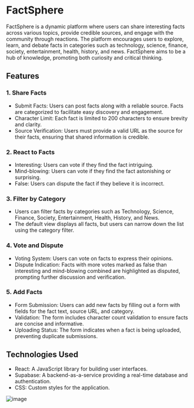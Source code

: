 # FactSphere

FactSphere is a dynamic platform where users can share interesting facts across various topics, provide credible sources, and engage with the community through reactions. The platform encourages users to explore, learn, and debate facts in categories such as technology, science, finance, society, entertainment, health, history, and news. FactSphere aims to be a hub of knowledge, promoting both curiosity and critical thinking.

## Features

### 1. Share Facts
- Submit Facts: Users can post facts along with a reliable source. Facts are categorized to facilitate easy discovery and engagement.
- Character Limit: Each fact is limited to 200 characters to ensure brevity and clarity.
- Source Verification: Users must provide a valid URL as the source for their facts, ensuring that shared information is credible.

### 2. React to Facts
- Interesting: Users can vote if they find the fact intriguing.
- Mind-blowing: Users can vote if they find the fact astonishing or surprising.
- False: Users can dispute the fact if they believe it is incorrect.
  
### 3. Filter by Category
- Users can filter facts by categories such as Technology, Science, Finance, Society, Entertainment, Health, History, and News.
- The default view displays all facts, but users can narrow down the list using the category filter.
  
### 4. Vote and Dispute
- Voting System: Users can vote on facts to express their opinions.
- Dispute Indication: Facts with more votes marked as false than interesting and mind-blowing combined are highlighted as disputed, prompting further discussion and verification.

### 5. Add Facts
- Form Submission: Users can add new facts by filling out a form with fields for the fact text, source URL, and category.
- Validation: The form includes character count validation to ensure facts are concise and informative.
- Uploading Status: The form indicates when a fact is being uploaded, preventing duplicate submissions.

## Technologies Used
- React: A JavaScript library for building user interfaces.
- Supabase: A backend-as-a-service providing a real-time database and authentication.
- CSS: Custom styles for the application.

![image](https://github.com/user-attachments/assets/0eae32eb-3cf3-46f0-814f-27de43d52946)

